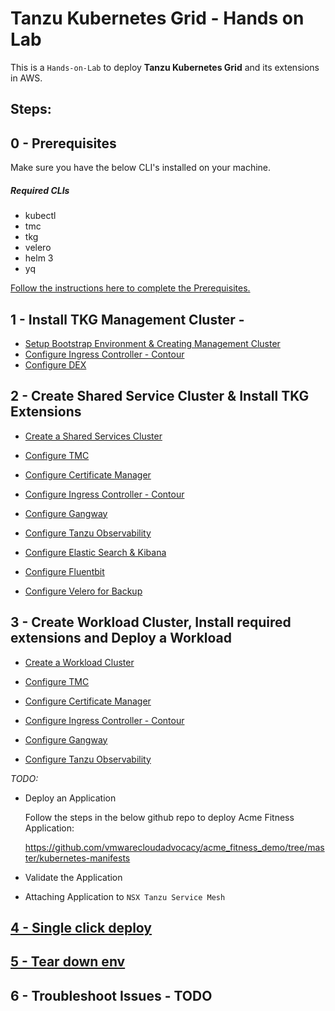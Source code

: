# Tanzu Kubernetes Grid - Hands on Lab

This is a `Hands-on-Lab` to deploy **Tanzu Kubernetes Grid** and its extensions in AWS.


## Steps:

## 0 - Prerequisites

Make sure you have the below CLI's installed on your machine.

##### Required CLIs

- kubectl
- tmc
- tkg
- velero
- helm 3
- yq

[Follow the instructions here to complete the Prerequisites.](management-cluster-setup/02-create-mgmt-cluster/00-prerequisities.md)


## 1 - Install TKG Management Cluster -

  - [Setup Bootstrap Environment & Creating Management Cluster](management-cluster-setup/02-create-mgmt-cluster/01_install_tkg_mgmt.md)
  - [Configure Ingress Controller - Contour](management-cluster-setup/02-create-mgmt-cluster/02_configure_contour.md)
  - [Configure DEX](management-cluster-setup/02-create-mgmt-cluster/03_install_dex.md)


## 2 - Create Shared Service Cluster & Install TKG Extensions

  - [Create a Shared Services Cluster](shared-services-cluster-setup/01_install_tkg_service-cluster.md)

  - [Configure TMC](shared-services-cluster-setup/01a-configure-tmc.md)       

  - [Configure Certificate Manager](shared-services-cluster-setup/02-install-cert-manager.md)

  - [Configure Ingress Controller - Contour](shared-services-cluster-setup/03_configure_contour.md)

  - [Configure Gangway](shared-services-cluster-setup/04_install_gangway.md)

  - [Configure Tanzu Observability](shared-services-cluster-setup/05-install-wavefront.md)

  - [Configure Elastic Search & Kibana](shared-services-cluster-setup/06-install-elasticsearch-kibana.md)

  - [Configure Fluentbit](shared-services-cluster-setup/07-install-fluent-bit.md)

  - [Configure Velero for Backup](shared-services-cluster-setup/08-install-velero.md)


## 3 - Create Workload Cluster, Install required extensions and Deploy a Workload

  - [Create a Workload Cluster](workload-cluster-setup/01_install_tkg_workload.md)

  - [Configure TMC](workload-cluster-setup/01a-configure-tmc.md)       

  - [Configure Certificate Manager](workload-cluster-setup/02-install-cert-manager.md)

  - [Configure Ingress Controller - Contour](workload-cluster-setup/03_configure_contour.md)

  - [Configure Gangway](workload-cluster-setup/04_install_gangway.md)

  - [Configure Tanzu Observability](workload-cluster-setup/05-install-wavefront.md)

  *TODO:*

  - Deploy an Application

    Follow the steps in the below github repo to deploy Acme Fitness Application:

    https://github.com/vmwarecloudadvocacy/acme_fitness_demo/tree/master/kubernetes-manifests

  - Validate the Application

  - Attaching Application to `NSX Tanzu Service Mesh`

## [4 - Single click deploy](docs/single-deploy.md)

## [5 - Tear down env](docs/tear-down.md)

## 6 - Troubleshoot Issues - TODO

